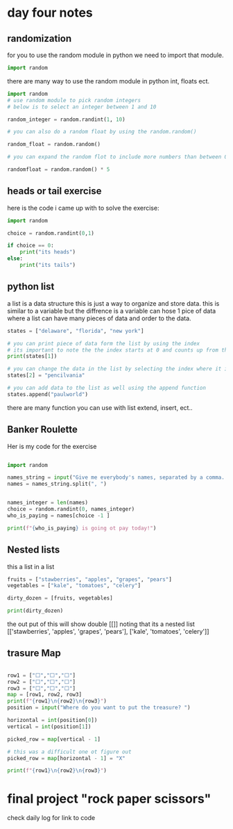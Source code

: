 # day four notes

## randomization
for you to use the random module in python we need to import that module.
```python
import random
```
there are many way to use the random module in python int, floats ect.
```python
import random
# use random module to pick random integers
# below is to select an integer between 1 and 10 

random_integer = random.randint(1, 10)

# you can also do a random float by using the random.random()

random_float = random.random()

# you can expand the random flot to include more numbers than between 0 and 1 by multipling ().random * 5) with whole nummber

randomfloat = random.random() * 5
```

## heads or tail exercise 
here is the code i came up with to solve the exercise:
```python
import random

choice = random.randint(0,1)

if choice == 0:
    print("its heads")
else:
    print("its tails")
```

## python list
a list is a data structure this is just a way to organize and store data. this is similar to a variable but the diffrence is a variable can hose 1 pice of data where a list can have many pieces of data and order to the data.

```python
states = ["delaware", "florida", "new york"]

# you can print piece of data form the list by using the index
# its important to note the the index starts at 0 and counts up from there 0,1,2,3
print(states[1])

# you can change the data in the list by selecting the index where it is store
states[2] = "pencilvania"

# you can add data to the list as well using the append function
states.append("paulworld")
```

there are many function you can use with list extend, insert, ect..

## Banker Roulette

Her is my code for the exercise
```python

import random

names_string = input("Give me everybody's names, separated by a comma. ")
names = names_string.split(", ")


names_integer = len(names)
choice = random.randint(0, names_integer)
who_is_paying = names[choice -1 ]

print(f"{who_is_paying} is going ot pay today!")
```

## Nested lists
this a list in a list
```python
fruits = ["stawberries", "apples", "grapes", "pears"]
vegetables = ["kale", "tomatoes", "celery"]

dirty_dozen = [fruits, vegetables]

print(dirty_dozen)
```

the out put of this will show double [[]] noting that its a nested list
[['stawberries', 'apples', 'grapes', 'pears'], ['kale', 'tomatoes', 'celery']]

## trasure Map

```python

row1 = ["⬜️","️⬜️","️⬜️"]
row2 = ["⬜️","⬜️","️⬜️"]
row3 = ["⬜️️","⬜️️","⬜️️"]
map = [row1, row2, row3]
print(f"{row1}\n{row2}\n{row3}")
position = input("Where do you want to put the treasure? ")

horizontal = int(position[0])
vertical = int(position[1])

picked_row = map[vertical - 1]

# this was a difficult one ot figure out 
picked_row = map[horizontal - 1] = "X"

print(f"{row1}\n{row2}\n{row3}")

```

# final project "rock paper scissors"
check daily log for link to code
